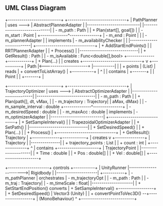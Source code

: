 ## UML Class Diagram

+---------------------------+           +------------------------------+
|        PathPlanner        | uses ---> |     AbstractPlannerAdapter   |
|---------------------------|           |------------------------------|
| - m_path : Path           |           | + Plan(start[], goal[])      |
| - m_start : Point         |           +--------------^---------------+
| - m_end : Point           |                          |
| - m_plannerAdapter        |                          | implements
| - m_availabilityChecker   |                          |
|---------------------------|           +------------------------------+
| + AddStartEndPoints()     |           |      RRTPlannerAdapter       |
| + Process()               |           |------------------------------|
| + GetResult() : Path      |           | - m_isAvailable : Func<double[],bool> 
+--------------+------------+           | + Plan(...)                  |
               | creates                 +------------------------------+
               v
         +-----------+
         |   Path    |<----------------------+
         |-----------|                       |
         | + points  | (List<Point>)         | reads
         | + convertToListArray()            |
         +-----------+                       |
                 ^                           |
                 | contains                  |
             +-------+                       |
             | Point |                       |
             +-------+                       |

+---------------------------+           +------------------------------+
|    TrajectoryOptimizer    | uses ---> |   AbstractOptimizerAdapter   |
|---------------------------|           |------------------------------|
| - m_path : Path           |           | + Plan(path[], dt, vMax,     |
| - m_trajectory : Trajectory|          |        aMax, dMax)           |
| - m_sample_interval : double          +--------------^---------------+
| - m_desiredSpeed : double                              |
| - m_maxAcc : double                                    | implements
| - m_optimizerAdapter                                    |
|---------------------------|           +------------------------------+
| + SetSampleInterval()     |           |  TrapezoidalOptimizerAdapter |
| + SetPath()               |           |------------------------------|
| + SetDesiredSpeed()       |           | + Plan(...)                  |
| + Process()               |           +------------------------------+
| + GetResult(): Trajectory |
+--------------+------------+
               | creates
               v
        +---------------+
        |  Trajectory   |
        |---------------|
        | + trajectory_points : List<TrajectoryPoint> |
        | + count : int                                 |
        +---------------+
               ^
               | contains
     +---------------------+
     |  TrajectoryPoint    |
     |---------------------|
     | + Time : double     |
     | + Pos  : double[]   |
     | + Vel  : double[]   |
     +---------------------+

+---------------------+        controls        +-----------+
|     UnityRunner     |----------------------->| Rigidbody |
|---------------------|                         +-----------+
| - m_pathPlanner     | orchestrates
| - m_trajectoryOpt   |
| - m_path : Path     |
| - m_traj : Trajectory|
| - m_timeScale : float|
|---------------------|
| + SetStartEndPosition()         converts
| + SetSampleInterval()     +------------------+
| + SetDesiredSpeed()       |  Vector3 (Unity) |
| + convertPointToVec3D() --+------------------+
| (MonoBehaviour)           ^
+---------------------------+
